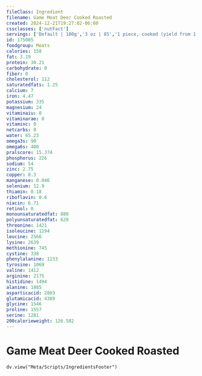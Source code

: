 ```yaml
---
fileClass: Ingredient
filename: Game Meat Deer Cooked Roasted
created: 2024-12-21T19:27:02-06:00
cssclasses: ['nutFact']
servings: ['Default | 100g','3 oz | 85','1 piece, cooked (yield from 1 lb raw meat, boneless) | 340']
id: 175085
foodgroup: Meats
calories: 158
fat: 3.19
protein: 30.21
carbohydrate: 0
fiber: 0
cholesterol: 112
saturatedfats: 1.25
calcium: 7
iron: 4.47
potassium: 335
magnesium: 24
vitaminaiu: 0
vitaminarae: 0
vitaminc: 0
netcarbs: 0
water: 65.23
omega3s: 90
omega6s: 400
pralscore: 15.374
phosphorus: 226
sodium: 54
zinc: 2.75
copper: 0.3
manganese: 0.046
selenium: 12.9
thiamin: 0.18
riboflavin: 0.6
niacin: 6.71
retinol: 0
monounsaturatedfat: 880
polyunsaturatedfat: 620
threonine: 1421
isoleucine: 1194
leucine: 2566
lysine: 2639
methionine: 745
cystine: 338
phenylalanine: 1233
tyrosine: 1069
valine: 1412
arginine: 2175
histidine: 1494
alanine: 1885
asparticacid: 2803
glutamicacid: 4389
glycine: 1546
proline: 1557
serine: 1281
200calorieweight: 126.582
---
```


# Game Meat Deer Cooked Roasted

```dataviewjs
dv.view("Meta/Scripts/IngredientsFooter")
```